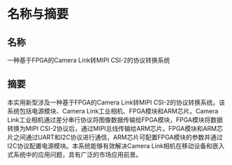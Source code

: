 # 名称与摘要

## 名称
一种基于FPGA的Camera Link转MIPI CSI-2的协议转换系统

## 摘要

本实用新型涉及一种基于FPGA的Camera Link转MIPI CSI-2的协议转换系统。该系统包括电源模块、Camera Link工业相机、FPGA模块和ARM芯片。Camera Link工业相机通过差分串行协议将图像数据传输给FPGA模块，FPGA模块将数据转换为MIPI CSI-2协议后，通过MIPI总线传输给ARM芯片。FPGA模块和ARM芯片之间通过UART和I2C协议进行通信，ARM芯片可配置FPGA模块的参数并通过I2C协议配置电源模块。本系统能够有效解决Camera Link相机在移动设备和嵌入式系统中的应用问题，具有广泛的市场应用前景。